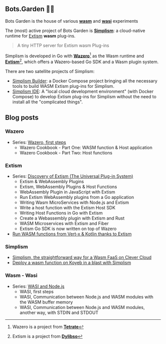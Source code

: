 ## Bots.Garden 🤖🌼

Bots Garden is the house of various **[wasm](https://webassembly.org/)** and **[wasi](https://wasi.dev/)** experiments

The (most) active project of Bots Garden is **[Simplism](https://github.com/bots-garden/simplism)**: a cloud-native runtime for [Extism](https://extism.org/) **wasm** plug-ins.
> A tiny HTTP server for Extism wasm Plug-ins

Simplism is developed in Go with **[Wazero](https://wazero.io/)**[^1] as the Wasm runtime and **[Extism](https://extism.org/)**[^2], which offers a Wazero-based Go SDK and a Wasm plugin system.


There are two satellite projects of Simplism:

- [Simplism Builder](https://github.com/bots-garden/simplism-builder): a Docker Compose project bringing all the necessary tools to build WASM Extism plug-ins for Simplism.
- [Simplism IDE](https://github.com/bots-garden/simplism-ide): A "local cloud development environment" (with Docker Compose) to develop Extism plug-ins for Simplism without the need to install all the "complicated things".

## Blog posts

### Wazero

- Series: [Wazero, first steps](https://k33g.hashnode.dev/series/wazero-first-steps)
  - Wazero Cookbook - Part One: WASM function & Host application
  - Wazero Cookbook - Part Two: Host functions

### Extism

- Series: [Discovery of Extism (The Universal Plug-in System)](https://k33g.hashnode.dev/series/extism-discovery)
  - Extism & WebAssembly Plugins
  - Extism, WebAssembly Plugins & Host Functions
  - WebAssembly Plugin in JavaScript with Extism
  - Run Extism WebAssembly plugins from a Go application
  - Writing Wasm MicroServices with Node.js and Extism
  - Write a host function with the Extism Host SDK
  - Writing Host Functions in Go with Extism
  - Create a Webassembly plugin with Extism and Rust
  - WASM Microservices with Extism and Fiber
  - Extism Go SDK is now written on top of Wazero
- [Run WASM functions from Vert-x & Kotlin thanks to Extism](https://k33g.hashnode.dev/run-wasm-functions-from-vert-x-kotlin-thanks-to-extism)

### Simplism

- [Simplism, the straightforward way for a Wasm FaaS on Clever Cloud](https://k33g.hashnode.dev/simplism-faas-on-clever-cloud)
- [Deploy a wasm function on Koyeb in a blast with Simplism](https://k33g.hashnode.dev/deploy-a-wasm-function-on-koyeb-in-a-blast-with-simplism)

### Wasm - Wasi

- Series: [WASI and Node.js](https://k33g.hashnode.dev/series/wasi-nodejs)
  - WASI, first steps
  - WASI, Communication between Node.js and WASM modules with the WASM buffer memory
  - WASI, Communication between Node.js and WASM modules, another way, with STDIN and STDOUT



[^1]: Wazero is a project from **[Tetrate](https://tetrate.io/)**
[^2]: Extism is a project from **[Dylibso](https://dylibso.com/)**

